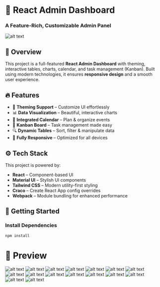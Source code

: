 # 🚀 React Admin Dashboard  
### A Feature-Rich, Customizable Admin Panel  
![alt text](preview.gif)
## 🌟 Overview  
This project is a full-featured **React Admin Dashboard** with theming, interactive tables, charts, calendar, and task management (Kanban). Built using modern technologies, it ensures **responsive design** and a smooth user experience.  

## 🔥 Features  
- 🎨 **Theming Support** – Customize UI effortlessly  
- 📊 **Data Visualization** – Beautiful, interactive charts  
- 📅 **Integrated Calendar** – Plan & organize events  
- 📝 **Kanban Board** – Task management made easy  
- 🔍 **Dynamic Tables** – Sort, filter & manipulate data  
- 🚀 **Fully Responsive** – Optimized for all devices  

## ⚙️ Tech Stack  
This project is powered by:  
- **React** – Component-based UI  
- **Material UI** – Stylish UI components  
- **Tailwind CSS** – Modern utility-first styling  
- **Craco** – Create React App config overrides  
- **Webpack** – Module bundling for enhanced performance  

## 🚀 Getting Started  
### Install Dependencies  
```bash
npm install
```
# 📸 Preview
![alt text](screenshot.png)
![alt text](screenshot1.png)
![alt text](screenshot2.png)
![alt text](screenshot3.png)
![alt text](screenshot4.png)
![alt text](screenshot5.png)
![alt text](screenshot6.png)
![alt text](screenshot7.png)
![alt text](screenshot8.png)
![alt text](screenshot9.png)
![alt text](screenshot10.png)
![alt text](screenshot11.png)
![alt text](screenshot12.png)
![alt text](screenshot13.png)
![alt text](screenshot14.png)
![alt text](screenshot15.png)

